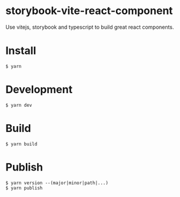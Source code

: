# storybook-vite-react-component

Use vitejs, storybook and typescript to build great react components.

# Install

```
$ yarn
```

# Development

```
$ yarn dev
```

# Build

```
$ yarn build
```

# Publish

```
$ yarn version --(major|minor|path|...)
$ yarn publish
```
